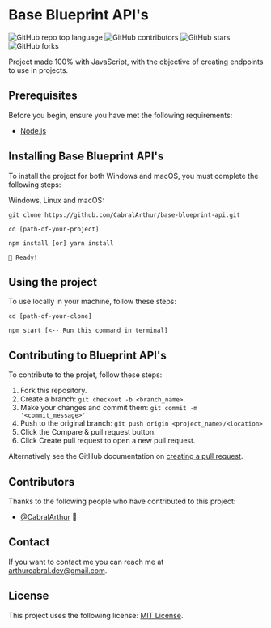 # Base Blueprint API's

<!--- These are examples. See https://shields.io for others or to customize this set of shields. You might want to include dependencies, project status and licence info here --->
![GitHub repo top language](https://img.shields.io/github/languages/top/CabralArthur/base-blueprint-api)
![GitHub contributors](https://img.shields.io/github/contributors/CabralArthur/base-blueprint-api)
![GitHub stars](https://img.shields.io/github/stars/CabralArthur/base-blueprint-api?style=social)
![GitHub forks](https://img.shields.io/github/forks/CabralArthur/base-blueprint-api?style=social)

Project made 100% with JavaScript, with the objective of creating endpoints to use in projects.


## Prerequisites

Before you begin, ensure you have met the following requirements:

- [Node.js](https://nodejs.org/en/)

## Installing Base Blueprint API's

To install the project for both Windows and macOS, you must complete the following steps:

Windows, Linux and macOS:

```shell
git clone https://github.com/CabralArthur/base-blueprint-api.git

cd [path-of-your-project]

npm install [or] yarn install

🎉 Ready!
```

## Using the project

To use locally in your machine, follow these steps:

```shell
cd [path-of-your-clone]

npm start [<-- Run this command in terminal]
```

## Contributing to Blueprint API's

To contribute to the projet, follow these steps:

1. Fork this repository.
2. Create a branch: `git checkout -b <branch_name>`.
3. Make your changes and commit them: `git commit -m '<commit_message>'`
4. Push to the original branch: `git push origin <project_name>/<location>`
5. Click the Compare & pull request button.
6. Click Create pull request to open a new pull request.

Alternatively see the GitHub documentation on [creating a pull request](https://help.github.com/en/github/collaborating-with-issues-and-pull-requests/creating-a-pull-request).

## Contributors

Thanks to the following people who have contributed to this project:

- [@CabralArthur](https://github.com/CabraArthur) 📖

## Contact

If you want to contact me you can reach me at arthurcabral.dev@gmail.com.

## License
<!--- If you're not sure which open license to use see https://choosealicense.com/--->

This project uses the following license: [MIT License](https://github.com/CabralArthur/base-blueprint-api/blob/main/LICENSE).
